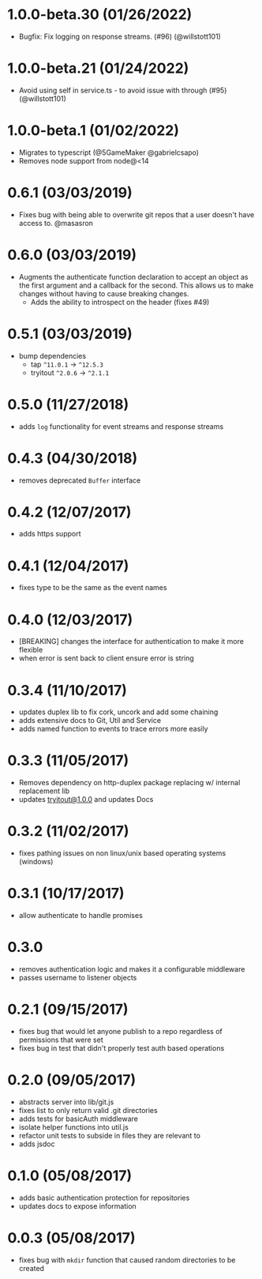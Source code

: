 # 1.0.0-beta.30 (01/26/2022)

- Bugfix: Fix logging on response streams. (#96) (@willstott101)

# 1.0.0-beta.21 (01/24/2022)

- Avoid using self in service.ts - to avoid issue with through (#95) (@willstott101)

# 1.0.0-beta.1 (01/02/2022)

- Migrates to typescript (@5GameMaker @gabrielcsapo)
- Removes node support from node@<14

# 0.6.1 (03/03/2019)

- Fixes bug with being able to overwrite git repos that a user doesn't have access to. @masasron

# 0.6.0 (03/03/2019)

- Augments the authenticate function declaration to accept an object as the first argument and a callback for the second. This allows us to make changes without having to cause breaking changes.
  - Adds the ability to introspect on the header (fixes #49)

# 0.5.1 (03/03/2019)

- bump dependencies
  - tap `^11.0.1` -> `^12.5.3`
  - tryitout `^2.0.6` -> `^2.1.1`

# 0.5.0 (11/27/2018)

- adds `log` functionality for event streams and response streams

# 0.4.3 (04/30/2018)

- removes deprecated `Buffer` interface

# 0.4.2 (12/07/2017)

- adds https support

# 0.4.1 (12/04/2017)

- fixes type to be the same as the event names

# 0.4.0 (12/03/2017)

- [BREAKING] changes the interface for authentication to make it more flexible
- when error is sent back to client ensure error is string

# 0.3.4 (11/10/2017)

- updates duplex lib to fix cork, uncork and add some chaining
- adds extensive docs to Git, Util and Service
- adds named function to events to trace errors more easily

# 0.3.3 (11/05/2017)

- Removes dependency on http-duplex package replacing w/ internal replacement lib
- updates tryitout@1.0.0 and updates Docs

# 0.3.2 (11/02/2017)

- fixes pathing issues on non linux/unix based operating systems (windows)

# 0.3.1 (10/17/2017)

- allow authenticate to handle promises

# 0.3.0

- removes authentication logic and makes it a configurable middleware
- passes username to listener objects

# 0.2.1 (09/15/2017)

- fixes bug that would let anyone publish to a repo regardless of permissions that were set
- fixes bug in test that didn't properly test auth based operations

# 0.2.0 (09/05/2017)

- abstracts server into lib/git.js
- fixes list to only return valid .git directories
- adds tests for basicAuth middleware
- isolate helper functions into util.js
- refactor unit tests to subside in files they are relevant to
- adds jsdoc

# 0.1.0 (05/08/2017)

- adds basic authentication protection for repositories
- updates docs to expose information

# 0.0.3 (05/08/2017)

- fixes bug with `mkdir` function that caused random directories to be created
